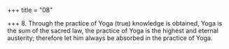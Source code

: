+++
title = "08"

+++
8. Through the practice of Yoga (true) knowledge is obtained, Yoga is the sum of the sacred law, the practice of Yoga is the highest and eternal austerity; therefore let him always be absorbed in the practice of Yoga.
